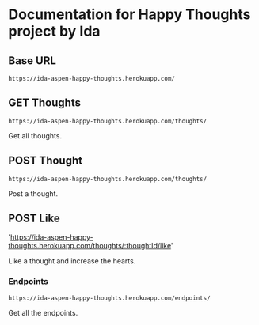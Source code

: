 # Documentation for Happy Thoughts project by Ida

## Base URL

`https://ida-aspen-happy-thoughts.herokuapp.com/`

## GET Thoughts

`https://ida-aspen-happy-thoughts.herokuapp.com/thoughts/`

Get all thoughts.

## POST Thought

`https://ida-aspen-happy-thoughts.herokuapp.com/thoughts/`

Post a thought.

## POST Like

'https://ida-aspen-happy-thoughts.herokuapp.com/thoughts/:thoughtId/like'

Like a thought and increase the hearts.

### Endpoints

`https://ida-aspen-happy-thoughts.herokuapp.com/endpoints/`

Get all the endpoints.
